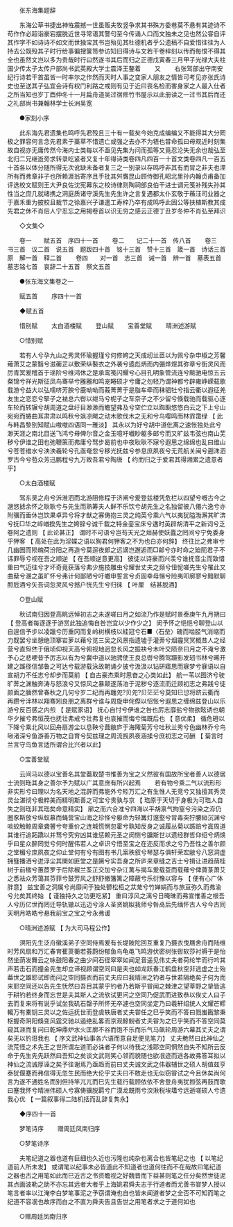<!-- { "loadSidebar": true } -->
　　张东海集题辞 

　　东海公草书捷出神恠震撼一世虽贩夫牧竖争求其书殊方委巷莫不悬有其迹诗不苟作作必超诣豪宕摆脱近世寻常语其警句至今传诵人口而文独未之见也然公甞自评其作字不如诗诗不如文而世独宝其书岂殆见其杜德机者乎公遗稿不自爱惜往往为人持去公既殁其子时行给事徧搜箧笥参访知旧得诗与文若干卷梓刻以传而每恨不得其全也虽然文岂以多为贵哉时行曰然遂书其后而归之正德戊寅春三月甲子光禄大夫柱国少传太子太传户部尚书武英殿大学士震泽王鏊着 
　　又 
　　右张驾部出守南安纪行诗若干首虽皆一时率尔之作然而天时人事之变家人朋友之情皆可考见亦张氏诗史也至送其子弘宜会诗有权门利路之戒则有见于近曰丧名检而害身家之人最入仕者之所当知也岁丁酉仲冬十一月扁舟道吴过宿修竹书屋示以此册读之一过书其后而还之礼部尚书兼翰林学士长洲吴宽 

　　●家刻小序 

　　此东海先君遗集也鸣呼先君殁且三十有一载矣今始克成编编又不能得其大分罔极之罪容何言念先君素于藁草不惜遗亡或强之去亦不为牾也甞命孤曰母观近时刻集故自视亦无庸传然今海内士类每以不亟见先集为问而孤等又竟忍沦失无余也哉弘至北归二兄继逝旁求转录吃紧者又复十年得诗类卷四凡四百一十首文类卷四凡一百五十首各以体分随所得无次讹缺未备者复三之一别录以存鸣呼非其有而冐之非夫也湮所有而弗章非子也所赖涯翁寄序且手批其舛膺昆山顾侍御孔昭北里孙内翰贞甫备加评选校文赋则王大尹良佐沈宪幕东之校诗律则陶祠部良伯干进士调元笺补残失孙其性当之庶几就绪携之洞庭质诸守溪先生先生许之言复遇都太仆玄敬于蘓汪司业器之于嘉禾重为披校且裁节之徐嘉兴子谦遣工寿梓乃卒有成鸣呼此固公等扶植斯教其成先君之休不肖后人宁忍忘之用揭卷首以识无穷之感云正德丁丑岁冬仲不肖弘至拜识 

　　◇文集◇ 

　　卷一　　赋五首　序四十一首 
　　卷二　　记二十一首　传八首 
　　卷三　　书三首　议二首　说五首　题跋四十首　铭十三首　赞十三首　箴一首　诗话三首　原　解一首　释二首 
　　卷四　　对一首　志三首　诫一首　辨一首　墓表五首　墓志铭七首　哀辞二十五首　祭文五首 


　　●张东海文集卷之一 

　　赋五首 
　　序四十一首 

　　◆赋五首 

　　惜别赋 
　　太白酒楼赋 
　　登山赋 
　　宝善堂赋 
　　晴洲述游赋 

　　○惜别赋 

　　若有人兮孕九山之秀灵怀瑜握瑾兮何修姱之天成纫兰茝以为佩兮杂申椒之芳馨薙萧艾之蒙翳兮滋蘅芷以敷荣纵褧衣之外袭兮遹彪炳而内弸烨煜其弥章兮衘灵风而厉青冥爰稽首于瑶阶兮维鸿休之是承鸾笺闪耀兮心目孔明象管流连兮颷驰电惊五云粲锦兮祥光斯征凤鸟骞举兮雝雝和鸣宠睠硕才兮庸之勿轻乃谓神都兮辟雍峥嵘载歌载游兮益大以弘嚅哜芳腴兮鹿呦呦而莪菁菁于是脂车牵而秣驷牡兮指云衢以遐征羌友生之恋恋兮掔子之袪总六辔以绁马兮柅子之车奈子之不少留兮倏载驰而载驱心逐车轮而转辗兮胡周道之盘纡目渺渺而瞻望弗及兮空伫立以踟蹰悠悠白云之下上兮山宛宛而蜷曲耳肃肃以鸣秋兮飒凉飔之动木歌伐木之无和兮鸟嘤鸣而林霏霭绿 【 此与韩昌黎别知赋山嗷嗷四语同一雅淡】 其永以为好兮胡中道仳离之速怅独处此兮渺天涯之南北目送飞鸿兮母俾尔音之金玉噫吁嚱眇躯多邮兮而又旷兹韦弦也南山芜秽兮伊谁之田也弛鞭策而弗庸兮驽步曷前也中夜耿耿不寐兮遐思之绵绵也乱曰维山兮苍苍维水兮泱泱羲轮兮孔亟奄忽兮移光抚兹兮参息庶夙夜兮无荒航关闽兮遡洙泗罗古今兮苞众芳迅鹏程兮九万致吾君兮陶唐 【 约而归之于爱君其得湘累之遗意者乎】 

　　○太白酒楼赋 

　　驾东吴之舟兮泝淮泗而北游阻修程于济闸兮爰登兹楼凭危栏以四望兮嘅古今之邈悠摅余怀之耿耿兮与先生而熟筹夫人鲜不乐饮兮胡先生之名独留彼八僊六逸兮亦附骥而垂休岂饮果卓异兮将才猷之寡俦抱三灵之纯英兮乘六气以夷犹隘渤澥其旷渀兮抚□华之崪崷揆先生之姱辞兮诚千载之特金銮宝床兮遘时英辟胡清平之新词兮乏卷阿之遗则 【 此论甚正】 谓时不可语兮岂苟天光之烜赫使妖蠹之罔间兮宁免委身乎狎客 【 高处在此为淫媟之语以狥君何狎客之不为也白亦何辞】 终往比之弗审兮几幽圄而陨魄荷汾阳之再造兮莫逭夜郎之远谪岂邂逅而□邮兮亦时命之廹阨君子不讳罪辱兮视在吾之顺逆 【 在吾顺逆意更高】 彼徒以诗豪而兴羡兮谁抚音尘而致惜重曰气迈往兮才坏奇竟获落兮弗少施技雕虫兮耀世丈夫之频兮忸怩嗟先生兮罹此又曲蘖兮溷之虽旷怀兮弗计何鄙陋兮吁嚱申誓言兮贞固幸母愓兮险夷叩廓寥兮黯默聊酹卮酒兮矢吾词忽灵风兮撼户恍先生兮归徕 【 叶厘　结甚脱酒】 

　　○登山赋 

　　秋试南归因登高眺远悼初志之未遂嗟曰月之如流乃作是赋时景泰庚午九月朔曰 【 登高者每逐逐于游赏此独追悔自咎岂宜以少作少之】 闵予怀之悒悒兮聊登山以自逞信予步以凌躐兮历重冈而复岭树横枝以絓冠兮石■〈石垒〉磈而啮胫气消缩而力既罢兮坐憩绝顶搴岩萝以藉兮览三吴之风景指遗墟于灌莾兮烟霾冥冥概昔人之经营兮直炰烋于俄顷仰视天高兮俯视地迥忽长风之振袂兮木叶交陨奈曰月之不淹兮激予心之悲哽昔予厉志以有为兮冀中道以驰骋使王良总辔兮腾驾蹑影发轫书林兮晞开建之蹊径信邹鲁之可达兮载游载泳故朝诵夕披兮汲汲以钻研寤思而寐梦兮寐语以自宣胡力不任志兮却步而莫前 【 自古豪杰乘时思奋之心类如此】 航一苇以图济兮驶旷莾之渊触奔涛与怒浪兮又惊风之暴颠遂荡泊于泥秽兮逐流而迁顾初志之弗践兮徒颜面之腼然曾春秋之几何兮岁二纪而再躔夗?贝夗?贝茫茫兮莫知巳愆将跻云衢而再躜兮泮林以翔骞矧良朋之离群兮谁与周旋申侘傺以怊怅兮遐思之缠绵兹登山以乐游兮反百感之内煎 【 是赋家语】 抚心自忖兮伊谁之咎也厉志靡盐兮物欲眩诱也朝华夕摧兮弗恒茂也抚壮弗戒兮壮弗复也哀摧而悔兮悔既后也 【 意优柔】 循危磴以下降兮乘北风以回舟扇游尘以息鞅兮葺敝庐于海陬菊芳兮吐秋兰秀兮色幽林乔兮鸟啾渚深兮鱼游善万物之自育兮契兹理之周流觊夙夜涵揉兮庶初志之可酬 【 菊言时兰言守鸟鱼言适所谓合比兴者以此】 

　　○宝善堂赋 

　　云间马以德以宝善名其堂葢取楚书惟善为宝之义然彼有国故所宝者善人以德居士流则珤其身之善尔予为赋以广其意庶有所兴起焉 
　　若有物兮乘二气以流形形非实形兮曰理以为名天地之混辟而弗能外兮矧万汇之有生惟人无竞兮又独擅其秀灵灵台湛彻兮极粹美而精明斯善之可宝兮贵孰与京 【 珤原于天切于身极为可珤人自失之则珤非其珤矣命意精实】 廓之而六合准兮四海以平胡禀气拘窒兮污染之洊仍圈豕斯放兮纵蚁慕而蝇营宝山海之珍怪兮躯命为轻篝灯邃壑兮冐毒突狞腰絙沉渊兮啖蛟触鲸周章聋瞽兮夸重价之连城慌惘忽霍兮孰知反身之诚履丛菊以踬踣兮寘周道其谁行追跖蹻以并骛兮究穷凶其谁惩赖元圣之闵恻兮牖斯世以遗经群哲仰绍兮炳焕乎曰星众醉罔觉兮何时醒伟若人之卓识兮悟至宝之在迩反而求之兮乃吾性之善尔颜之堂楣兮庶夙夜之仰止堂何有兮有图有书几案秩叙兮琴瑟与俱轩荣宏敝兮八窓洞虚拥篲播洒兮迸浮尘其閴如匪堂之是餙兮实吾身之所庐来章缝之吉士兮揖让进趋荫桂树于前楹兮蕙茝罗于后除椒兰荃芷交加兮杂江蓠与揭车爰载芟而载薙兮俾薋菉萧艾之悉袪众芳蔼其芬菲兮鼓芳风之舒舒撤籓篱之障蔽兮乐衍豫以容与 【 便有心广体胖意】 兹宝善之洞属兮尚靡间于独处鬰松栢之苁茏兮竹婵娟而与旅亘弥久而弗渝兮允矣其终始 【 谨独持久之功更吃紧】 重曰淳风之漓兮日晻昧而弗宣惟善之根吾人兮历亿世而罔迁导轨辙以迅迈兮涂人圣贤姚姒我师兮咎卨后先缅怀古人兮今古同天明月皓皓兮悬我前宝之宝之兮永弗谖 

　　○晴洲述游赋 【 为大司马程公作】 

　　溟阳先生泛舟徽溪弟子空同侍焉爰有长堤陂陀回互重复乃摄衣曳屩舍舟而陆维时芳风扇和万汇春育萑菼蘅若荟蔚纷郁鱼鸟龟黾飞鸣游伏密树张辔软莎衬褥于是怡然坐荫发舞云之咏鼓阳春之曲少间石径窣窣如闻足音遥见伟丈夫者荷纶竿而行吟其声若击石而撞金先生却立谛视顾谓空同曰是夫也如龙跃春江鹤盘秋空非逃虚之士殆葢世之雄耶试即而问之空同摄衣而前丈夫应曰我晴洲之钓者与世若隔绝矣子何为而来耶空同还以告先生怃然曰吾目其蒙乎钓者乃若斯乎甞闻之棘津之望莘野之挚皆逃于耕钓若终身而忘世是夫其斯人之流欤试更问之空同乃促武而进致恭以俟丈人曰子去而复来将有说乎试坐我矶石罄子所怀无卒遽也空同坐定乃曰羲轩绍统人文耀芒轇轕万有橐钥三灵以之佐运抚世而登虞轶唐者丈夫甞任之巳乎笑而不答曰戮蚩戡黎秉枢握奇阴阳倏变风霆交驰以遏绝乱畧而京观鲸鲵者丈夫甞为之巳乎笑而不答空同莫窥其涯而复问曰乾坤鼎炉水火匡廓不谷而饱不乐而乐气马飙轮周游六幕其丈夫之谓矣无以钓诳我也 【 序文武神仙事各六语而意自足便见笔力】 丈夫艴然曰此神仙之流荒怪之术先王之世所谓左道而必诛者子何以待我之浅耶空同惘然自失不知所云反命于先生先先跃然曰吾知之矣谈文武则笑心领而貌随也欲冺迹而逃各故弗答耳拟以神仙之流诚厚诬之矣予往谢焉乃亟趋而前曰丈夫诚文武之伟器辅世之硕人胡值兹亨泰犹偃蹇而弗信得无忽生民而绝大伦乎丈夫曰不敢走也无似窃甞试之今且休矣尚何言为遂不通姓名而别但持竿兀兀而巳先生载行载顾依依不舍登舟夷犹搄弦再鼓而歌曰蹇我怀兮晴洲伟硕人兮寡俦骥脱羁兮广漠龙既雨兮湥湫税埃壒兮远逝嗟硕人兮遗我心优 【 一篇叙事得二陆机括而乱辞复隽永】 

　　◆序四十一首 

　　梦笔诗序 
　　赠周廷凤南归序 

　　○梦笔诗序 

　　夫笔纪道之器也道有巨细也久近也污隆也纯杂也离合也皆笔纪之也 【 以笔纪道前人所未发】 或谓笔以纪事未必皆道此不知道者也道何往而不在哉故曰笔纪道之器也古之用笔如此而巳近古之书资瞻视之好魏晋而下益甚则笔之任分矣然世徒泥其点画波勒之助不亦忘其远者大者乎上海姚君舜夫志于行道者而尤善书甞梦人授以笔言者率以江淹李白梦笔事泥之予窃谓淹也自也皆未闻道者梦之全否不可知而笔之纪道不容冺也故序而白之不直为舜夫告且告世之用笔者求之于道何如也 

　　○赠周廷凤南归序 
